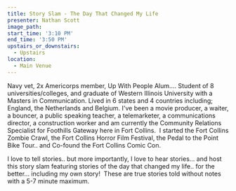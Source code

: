 ```yaml
---
title: Story Slam - The Day That Changed My Life
presenter: Nathan Scott
image_path:
start_time: '3:10 PM'
end_time: '3:50 PM'
upstairs_or_downstairs:
  - Upstairs
location:
  - Main Venue
---
```


Navy vet, 2x Americorps member, Up With People Alum.... Student of 8 universities/colleges, and graduate of Western Illinois University with a Masters in Communication. Lived in 6 states and 4 countries including; England, the Netherlands and Belgium. I've been a movie producer, a waiter, a bouncer, a public speaking teacher, a telemarketer, a communications director, a construction worker and am currently the Community Relations Specialist for Foothills Gateway here in Fort Collins. &nbsp;I started the Fort Collins Zombie Crawl, the Fort Collins Horror Film Festival, the Pedal to the Point Bike Tour.. and Co-found the Fort Collins Comic Con.

I love to tell stories.. but more importantly, I love to hear stories... and host this story slam featuring stories of the day that changed my life.. for the better... including my own story! &nbsp;These are true stories told without notes with a 5-7 minute maximum.